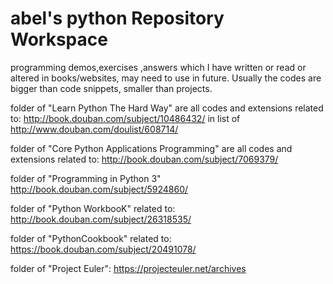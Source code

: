 # abel's python Repository Workspace
programming demos,exercises ,answers which I have written or read or altered in books/websites, may need to use in future.
Usually the codes are bigger than code snippets, smaller than projects.

folder of "Learn Python The Hard Way" are all codes and extensions related to:
http://book.douban.com/subject/10486432/ in list of 
http://www.douban.com/doulist/608714/

folder of "Core Python Applications Programming" are all codes and extensions related to:
http://book.douban.com/subject/7069379/ 

folder of "Programming in Python 3"
http://book.douban.com/subject/5924860/

folder of "Python WorkbooK" related to:
http://book.douban.com/subject/26318535/

folder of "PythonCookbook" related to:
https://book.douban.com/subject/20491078/

folder of "Project Euler":
https://projecteuler.net/archives
